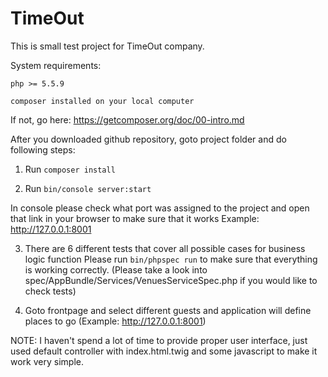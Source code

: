 TimeOut
========

This is small test project for TimeOut company.

System requirements:

``php >= 5.5.9``

``composer installed on your local computer``

If not, go here: https://getcomposer.org/doc/00-intro.md

After you downloaded github repository, goto project folder and do following steps:

1. Run ``composer install``

2. Run ``bin/console server:start``

In console please check what port was assigned to the project and open that link in your browser to make sure that it works
Example: http://127.0.0.1:8001

3. There are 6 different tests that cover all possible cases for business logic function
Please run ``bin/phpspec run`` to make sure that everything is working correctly.
(Please take a look into spec/AppBundle/Services/VenuesServiceSpec.php if you would like to check tests)

4. Goto frontpage and select different guests and application will define places to go 
(Example: http://127.0.0.1:8001)

NOTE: I haven't spend a lot of time to provide proper user interface, just used default controller with index.html.twig and some javascript to make it work very simple.

 